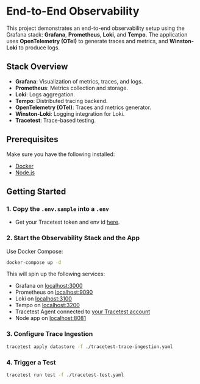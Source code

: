 # End-to-End Observability

This project demonstrates an end-to-end observability setup using the Grafana stack: **Grafana**, **Prometheus**, **Loki**, and **Tempo**. The application uses **OpenTelemetry (OTel)** to generate traces and metrics, and **Winston-Loki** to produce logs.

## Stack Overview

- **Grafana**: Visualization of metrics, traces, and logs.
- **Prometheus**: Metrics collection and storage.
- **Loki**: Logs aggregation.
- **Tempo**: Distributed tracing backend.
- **OpenTelemetry (OTel)**: Traces and metrics generator.
- **Winston-Loki**: Logging integration for Loki.
- **Tracetest**: Trace-based testing.

## Prerequisites

Make sure you have the following installed:

- [Docker](https://docs.docker.com/get-docker/)
- [Node.js](https://nodejs.org/)

## Getting Started

### 1. Copy the `.env.sample` into a `.env`

- Get your Tracetest token and env id [here](https://app.tracetest.io/retrieve-token).

### 2. Start the Observability Stack and the App

Use Docker Compose:

```bash
docker-compose up -d
```

This will spin up the following services:

- Grafana on [localhost:3000](localhost:3000)
- Prometheus on [localhost:9090](localhost:9090)
- Loki on [localhost:3100](localhost:3100)
- Tempo on [localhost:3200](localhost:3200)
- Tracetest Agent connected to [your Tracetest account](https://app.tracetest.io)
- Node app on [localhost:8081](localhost:8081)

### 3. Configure Trace Ingestion

```bash
tracetest apply datastore -f ./tracetest-trace-ingestion.yaml
```

### 4. Trigger a Test

```bash
tracetest run test -f ./tracetest-test.yaml
```
